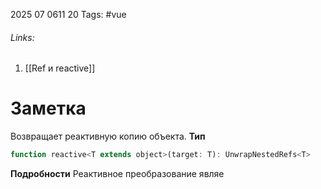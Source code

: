 2025 07 0611 20
Tags: #vue 
###### Links: 
1) [[Ref и reactive]]
# Заметка
Возвращает реактивную копию объекта.
**Тип**
```js
function reactive<T extends object>(target: T): UnwrapNestedRefs<T>
```
**Подробности**
Реактивное преобразование являе